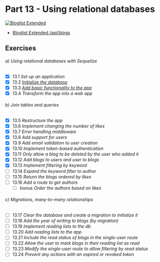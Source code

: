# Part 13 - Using relational databases

[![Bloglist Extended](https://github.com/valolipasto/FullStackOpen/actions/workflows/part-13-bloglist.yml/badge.svg)](https://github.com/valolipasto/FullStackOpen/actions/workflows/part-13-bloglist.yml)

- [Bloglist Extended /api/blogs](https://bloglist-extended.valokoodari.eu/api/blogs)  


## Exercises

###### a) Using relational databases with Sequelize  
- [x] 13.1 _Set up an application_  
- [x] 13.2 _[Initialize the database](commands.sql)_  
- [x] 13.3 _[Add basic functionality to the app](cli.js)_  
- [x] 13.4 _Transform the app into a web app_  

###### b) Join tables and queries  
- [x] 13.5 _Restructure the app_  
- [x] 13.6 _Implement changing the number of likes_  
- [x] 13.7 _Error handling middleware_  
- [x] 13.8 _Add support for users_  
- [x] 13.9 _Add email validation to user creation_  
- [x] 13.10 _Implement token-based authentication_  
- [x] 13.11 _Only allow a blog to be deleted by the user who added it_  
- [x] 13.12 _Add blogs to users and user to blogs_  
- [x] 13.13 _Implement filtering by keyword_  
- [ ] 13.14 _Expand the keyword filter to author_  
- [ ] 13.15 _Return the blogs ordered by likes_  
- [ ] 13.16 _Add a route to get authors_  
  - [ ] bonus _Order the authors based on likes_  

###### c) Migrations, many-to-many relationships  
- [ ] 13.17 _Clear the database and create a migration to initialize it_  
- [ ] 13.18 _Add the year of writing to blogs (by migration)_  
- [ ] 13.19 _Implement reading lists to the db_  
- [ ] 13.20 _Add reading lists to the app_  
- [ ] 13.21 _Include the read status of blogs in the single-user route_  
- [ ] 13.22 _Allow the user to mark blogs in their reading list as read_  
- [ ] 13.23 _Modify the single-user route to allow filtering by read status_  
- [ ] 13.24 _Prevent any actions with an expired or revoked token_  
